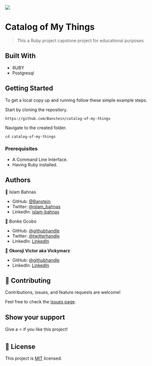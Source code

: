 ![](https://img.shields.io/badge/Microverse-blueviolet)
# Catalog of My Things

> This a Ruby project capstone project for educational purposes

## Built With

- RUBY
- Postgresql

## Getting Started

To get a local copy up and running follow these simple example steps.

Start by cloning the repository.

`https://github.com/Banstein/catalog-of-my-things`

Navigate to the created folder.

`cd catalog-of-my-things`

### Prerequisites

- A Command Line Interface.
- Having Ruby installed.

## Authors

👤 Islam Bahnas

- GitHub: [@Banstein](https://github.com/Banstein)
- Twitter: [@islam_bahnas](https://twitter.com/islam_bahnas)
- LinkedIn: [islam-bahnas](www.linkedin.com/in/islam-bahnas)

👤 Bonke Gcobo

- GitHub: [@githubhandle](https://github.com/bonkegcobo)
- Twitter: [@twitterhandle](https://twitter.com/bonkegcobo)
- LinkedIn: [LinkedIn](https://linkedin.com/in/bonkegcobo)

👤 **Okoroji Victor aka Vickymarz**

- GitHub: [@githubhandle](https://github.com/vickymarz)
- LinkedIn: [LinkedIn](https://www.linkedin.com/in/okoroji-victor-ebube-8791741a0)
## 🤝 Contributing

Contributions, issues, and feature requests are welcome!

Feel free to check the [issues page](../../issues/).

## Show your support

Give a ⭐ if you like this project!

## 📝 License

This project is [MIT](./MIT.md) licensed.
